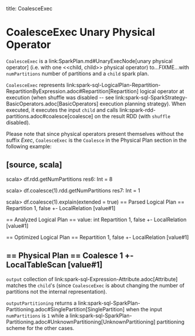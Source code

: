 title: CoalesceExec

# CoalesceExec Unary Physical Operator

`CoalesceExec` is a link:SparkPlan.md#UnaryExecNode[unary physical operator] (i.e. with one <<child, child>> physical operator) to...FIXME...with `numPartitions` number of partitions and a `child` spark plan.

`CoalesceExec` represents link:spark-sql-LogicalPlan-Repartition-RepartitionByExpression.adoc#Repartition[Repartition] logical operator at execution (when shuffle was disabled -- see link:spark-sql-SparkStrategy-BasicOperators.adoc[BasicOperators] execution planning strategy). When executed, it executes the input `child` and calls link:spark-rdd-partitions.adoc#coalesce[coalesce] on the result RDD (with `shuffle` disabled).

Please note that since physical operators present themselves without the suffix _Exec_, `CoalesceExec` is the `Coalesce` in the Physical Plan section in the following example:

[source, scala]
----
scala> df.rdd.getNumPartitions
res6: Int = 8

scala> df.coalesce(1).rdd.getNumPartitions
res7: Int = 1

scala> df.coalesce(1).explain(extended = true)
== Parsed Logical Plan ==
Repartition 1, false
+- LocalRelation [value#1]

== Analyzed Logical Plan ==
value: int
Repartition 1, false
+- LocalRelation [value#1]

== Optimized Logical Plan ==
Repartition 1, false
+- LocalRelation [value#1]

== Physical Plan ==
Coalesce 1
+- LocalTableScan [value#1]
----

`output` collection of link:spark-sql-Expression-Attribute.adoc[Attribute] matches the ``child``'s (since `CoalesceExec` is about changing the number of partitions not the internal representation).

`outputPartitioning` returns a link:spark-sql-SparkPlan-Partitioning.adoc#SinglePartition[SinglePartition] when the input `numPartitions` is `1` while a link:spark-sql-SparkPlan-Partitioning.adoc#UnknownPartitioning[UnknownPartitioning] partitioning scheme for the other cases.
